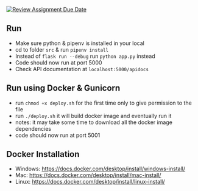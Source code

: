 [![Review Assignment Due Date](https://classroom.github.com/assets/deadline-readme-button-24ddc0f5d75046c5622901739e7c5dd533143b0c8e959d652212380cedb1ea36.svg)](https://classroom.github.com/a/4hPMH1rV)

## Run 
- Make sure python & pipenv is installed in your local
- cd to folder `src` & run `pipenv install`
- Instead of `flask run --debug` run `python app.py` instead
- Code should now run at port 5000
- Check API documentation at `localhost:5000/apidocs`


## Run using Docker & Gunicorn
- run `chmod +x deploy.sh` for the first time only to give permission to the file
- run `./deploy.sh` it will build docker image and eventually run it
- notes: it may take some time to download all the docker image dependencies
- code should now run at port 5001

## Docker Installation
- Windows: https://docs.docker.com/desktop/install/windows-install/
- Mac: https://docs.docker.com/desktop/install/mac-install/
- Linux: https://docs.docker.com/desktop/install/linux-install/